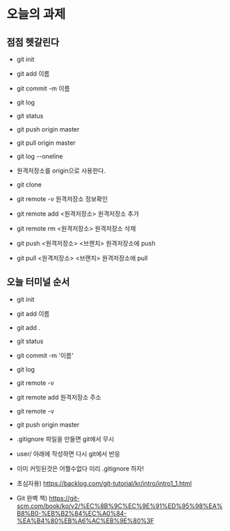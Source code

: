 # 오늘의 과제

## 점점 헷갈린다

- git init
- git add 이름 
- git commit -m 이름
- git log
- git status
- git push origin master
- git pull origin master
- git log --oneline

- 원격저장소를 origin으로 사용한다.
- git clone <url>
- git remote -v 원격저장소 정보확인
- git remote add <원격저장소> <url> 원격저장소 추가
- git remote rm <원격저장소> 원격저장소 삭제 
- git push <원격저장소> <브랜치> 원격저장소에 push
- git pull <원격저장소> <브랜치> 원격저장소에 pull

## 오늘 터미널 순서 
- git init
- git add 이름
- git add .
- git status 
- git commit -m '이름'
- git log
- git remote -v
- git remote add 원격저장소 주소
- git remote -v
- git push origin master

- .gitignore  파일을 만들면 git에서 무시
- user/  아래에 작성하면 다시 git에서 반응
- 이미 커밋된것은 어쩔수없다 미리 .gitignore 하자!

- 초심자용) https://backlog.com/git-tutorial/kr/intro/intro1_1.html
- Git 완벽 책) https://git-scm.com/book/ko/v2/%EC%8B%9C%EC%9E%91%ED%95%98%EA%B8%B0-%EB%B2%84%EC%A0%84-%EA%B4%80%EB%A6%AC%EB%9E%80%3F